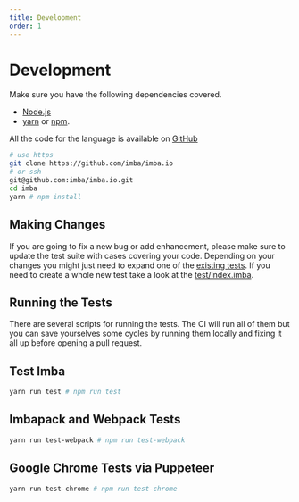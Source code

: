 ```yaml
---
title: Development
order: 1
---
```


# Development

Make sure you have the following dependencies covered.

- [Node.js](https://nodejs.org/en/)
- [yarn][y] or [npm][n].

[y]: https://yarnpkg.com/lang/en/
[n]: https://www.npmjs.com

All the code for the language is available on [GitHub](https://github.com/imba/imba)

```bash
# use https
git clone https://github.com/imba/imba.io
# or ssh
git@github.com:imba/imba.io.git
cd imba
yarn # npm install
```

## Making Changes

If you are going to fix a new bug or add enhancement, please make sure to
update the test suite with cases covering your code. Depending on your changes
you might just need to expand one of the [existing
tests](https://github.com/imba/imba/tree/master/test). If you need to create a
whole new test take a look at the
[test/index.imba](https://github.com/imba/imba/blob/master/test/index.imba).

## Running the Tests

There are several scripts for running the tests. The CI will run all of them
but you can save yourselves some cycles by running them locally and fixing it
all up before opening a pull request.

## Test Imba

```bash
yarn run test # npm run test
```

## Imbapack and Webpack Tests

```bash
yarn run test-webpack # npm run test-webpack
```

## Google Chrome Tests via Puppeteer

```bash
yarn run test-chrome # npm run test-chrome
```


